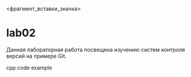 <фрагмент_вставки_значка>
# lab02
Данная лабораторная работа посвещена изучению систем контроля версий на примере Git.


cpp code example













